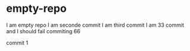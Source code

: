 # empty-repo
I am empty repo
I am seconde commit
I am third commit
I am 33 commit and I should fail
commiting 66

commit 1 